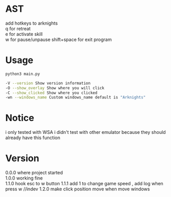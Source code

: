 # AST
add hotkeys to arknights  
q for retreat  
e for activate skill  
w for pause/unpause
shift+space for exit program
# Usage
```bash
python3 main.py  

-V --version Show version information  
-O --show_overlay Show where you will click  
-C --show_clicked Show where you clicked  
-wn --windows_name Custom windows_name default is "Arknights"  
``` 
# Notice
i only tested with WSA i didn't test with other emulator because they should already have this function
# Version
0.0.0 where project started  
1.0.0 working fine  
1.1.0 hook esc to w button
1.1.1 add 1 to change game speed , add log when press w
//indev 1.2.0 make click position move when move windows
